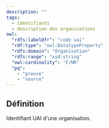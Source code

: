 ```yaml
---
description: ""
tags:
  - identifiants
  - description des organisations
owl:
  "rdfs:label@fr": "code uai"
  "rdf:type": "owl:DatatypeProperty"
  "rdfs:domain": "Organisation"
  "rdfs:range": "xsd:string"
  "owl:cardinality": "F/NR"
  "pq":
    - "preuve"
    - "source"
---
```


<OntologyTable frontMatter={frontMatter}/>

## Définition

Identifiant UAI d'une organisation.

